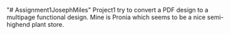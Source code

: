 "# Assignment1JosephMiles" 
Project1 try to convert a PDF design to a multipage functional design.
Mine is Pronia which seems to be a nice semi-highend plant store.
